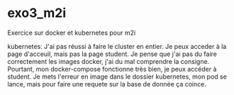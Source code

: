 # exo3_m2i
Exercice sur docker et kubernetes pour m2i

kubernetes:
J'ai pas réussi à faire le cluster en entier. Je peux acceder à la page d'acceuil, mais pas la page student.
Je pense que j'ai pas du faire correctement les images docker, j'ai du mal comprendre la consigne. Pourtant, mon docker-compose fonctionne très bien, je peux accéder à student.
Je mets l'erreur en image dans le dossier kubernetes, mon pod se lance, mais pour faire une requete sur la base de donnée ça coince.
